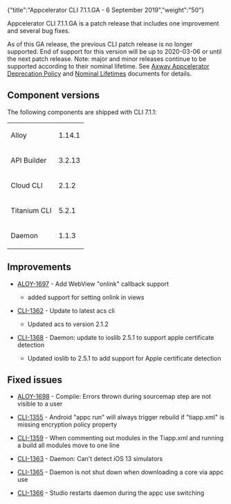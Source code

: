 {"title":"Appcelerator CLI 7.1.1.GA - 6 September 2019","weight":"50"}

Appcelerator CLI 7.1.1.GA is a patch release that includes one improvement and several bug fixes.

As of this GA release, the previous CLI patch release is no longer supported. End of support for this version will be up to 2020-03-06 or until the next patch release. Note: major and minor releases continue to be supported according to their nominal lifetime. See [Axway Appcelerator Deprecation Policy](/docs/appc/AMPLIFY_Appcelerator_Services_Overview/Axway_Appcelerator_Deprecation_Policy/) and [Nominal Lifetimes](/docs/appc/AMPLIFY_Appcelerator_Services_Overview/Axway_Appcelerator_Product_Lifecycle/#nominal-lifetimes) documents for details.

## Component versions

The following components are shipped with CLI 7.1.1:

<table class="confluenceTable"><thead class=""></thead><tfoot class=""></tfoot><tbody><tr><td class="confluenceTd" rowspan="1" colspan="1"><p>Alloy</p></td><td class="confluenceTd" rowspan="1" colspan="1"><p class="p1">1.14.1</p></td></tr><tr><td class="confluenceTd" rowspan="1" colspan="1"><p>API Builder</p></td><td class="confluenceTd" rowspan="1" colspan="1"><p class="p1">3.2.13</p></td></tr><tr><td class="confluenceTd" rowspan="1" colspan="1"><p>Cloud CLI</p></td><td class="confluenceTd" rowspan="1" colspan="1"><p class="p1">2.1.2</p></td></tr><tr><td class="confluenceTd" rowspan="1" colspan="1"><p>Titanium CLI</p></td><td class="confluenceTd" rowspan="1" colspan="1"><p class="p1">5.2.1</p></td></tr><tr><td class="confluenceTd" rowspan="1" colspan="1"><p>Daemon</p></td><td class="confluenceTd" rowspan="1" colspan="1"><p class="p1">1.1.3</p></td></tr></tbody></table>

## Improvements

* [ALOY-1697](https://jira.appcelerator.org/browse/ALOY-1697) - Add WebView "onlink" callback support

    * added support for setting onlink in views

* [CLI-1362](https://jira.appcelerator.org/browse/CLI-1362) - Update to latest acs cli

    * Updated acs to version 2.1.2

* [CLI-1368](https://jira.appcelerator.org/browse/CLI-1368) - Daemon: update to ioslib 2.5.1 to support apple certificate detection

    * Updated ioslib to 2.5.1 to add support for Apple certificate detection

## Fixed issues

* [ALOY-1698](https://jira.appcelerator.org/browse/ALOY-1698) - Compile: Errors thrown during sourcemap step are not visible to a user

* [CLI-1355](https://jira.appcelerator.org/browse/CLI-1355) - Android "appc run" will always trigger rebuild if "tiapp.xml" is missing encryption policy property

* [CLI-1359](https://jira.appcelerator.org/browse/CLI-1359) - When commenting out modules in the Tiapp.xml and running a build all modules move to one line

* [CLI-1363](https://jira.appcelerator.org/browse/CLI-1363) - Daemon: Can't detect iOS 13 simulators

* [CLI-1365](https://jira.appcelerator.org/browse/CLI-1365) - Daemon is not shut down when downloading a core via appc use

* [CLI-1366](https://jira.appcelerator.org/browse/CLI-1366) - Studio restarts daemon during the appc use switching
